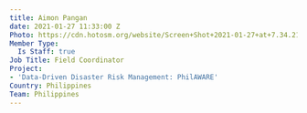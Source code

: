 ```yaml
---
title: Aimon Pangan
date: 2021-01-27 11:33:00 Z
Photo: https://cdn.hotosm.org/website/Screen+Shot+2021-01-27+at+7.34.21+PM.png
Member Type:
  Is Staff: true
Job Title: Field Coordinator
Project:
- 'Data-Driven Disaster Risk Management: PhilAWARE'
Country: Philippines
Team: Philippines
---
```


